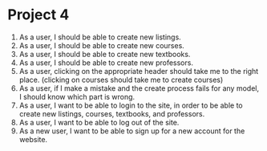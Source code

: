 # Project 4
1. As a user, I should be able to create new listings.
2. As a user, I should be able to create new courses.
3. As a user, I should be able to create new textbooks.
4. As a user, I should be able to create new professors.
5. As a user, clicking on the appropriate header should take me to the right place. (clicking on courses should take me to create courses)
6. As a user, if I make a mistake and the create process fails for any model, I should know which part is wrong.
7. As a user, I want to be able to login to the site, in order to be able to create new listings, courses, textbooks, and professors.
8. As a user, I want to be able to log out of the site.
9. As a new user, I want to be able to sign up for a new account for the website.


